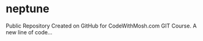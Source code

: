 # neptune

Public Repository Created on GitHub for CodeWithMosh.com GIT Course.
A new line of code...
